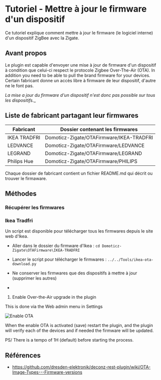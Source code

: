 # Tutoriel - Mettre à jour le firmware d'un dispositif

Ce tutoriel explique comment mettre à jour le firmware (le logiciel interne) d'un dispositif ZigBee avec la Zigate.

## Avant propos

Le plugin est capable d'envoyer une mise à jour de firmware d'un dispositif à condition que celui-ci respect le protocole Zigbee Over-The-Air (OTA).
In addition you need to be able to pull the brand firmware for your devices.
Certain fabricant donne un accès libre à firmware de leur dispositif, d'autre ne le font pas.

_La mise a jour du firmware d'un dispositif n'est donc pas possible sur tous les dispositifs.__

## Liste de fabricant partagant leur firmwares

| Fabricant | Dossier contenant les firmwares |
| --------- | ------------ |
| IKEA TRADFRI | Domoticz-Zigate/OTAFirmware/IKEA-TRADFRI |
| LEDVANCE | Domoticz-Zigate/OTAFirmware/LEDVANCE |
| LEGRAND | Domoticz-Zigate/OTAFirmware/LEGRAND |
| Philips Hue | Domoticz-Zigate/OTAFirmware/PHILIPS |

Chaque dossier de fabricant contient un fichier README.md qui décrit ou trouver le firmaware.


## Méthodes

### Récupérer les firmwares

### Ikea Tradfri

Un script est disponible pour télécharger tous les firmwares depuis le site web d'Ikea.

* Aller dans le dossier du firmware d'Ikea : `cd Domoticz-Zigate\OTAFirmware\IKEA-TRADFRI`
   
* Lancer le script pour télécharger le firmwares : `../../Tools/ikea-ota-download.py`
   
* Ne conserver les firmwares que des dispositifs à mettre à jour (supprimer les autres)

* 

 1. Enable Over-the-Air upgrade in the plugin
 
   This is done via the Web admin menu in Settings
   
   ![Enable OTA](https://github.com/pipiche38/Domoticz-Zigate-Wiki/blob/master/Images/OTA.png)
   
 
 When the enable OTA is activated (save) restart the plugin, and the plugin will verify each of the devices and if needed the firmware will be updated.
 
 PS/ There is a tempo of 1H (default) before starting the process.
 
 
## Références 
 * https://github.com/dresden-elektronik/deconz-rest-plugin/wiki/OTA-Image-Types---Firmware-versions
 
